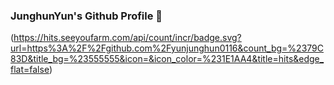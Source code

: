 ### JunghunYun's Github Profile 👋

(https://hits.seeyoufarm.com/api/count/incr/badge.svg?url=https%3A%2F%2Fgithub.com%2Fyunjunghun0116&count_bg=%2379C83D&title_bg=%23555555&icon=&icon_color=%231E1AA4&title=hits&edge_flat=false)
  
<!--
**yunjunghun0116/yunjunghun0116** is a ✨ _special_ ✨ repository because its `README.md` (this file) appears on your GitHub profile.

Here are some ideas to get you started:

- 🔭 I’m currently working on ...
- 🌱 I’m currently learning ...
- 👯 I’m looking to collaborate on ...
- 🤔 I’m looking for help with ...
- 💬 Ask me about ...
- 📫 How to reach me: ...
- 😄 Pronouns: ...
- ⚡ Fun fact: ...
-->
